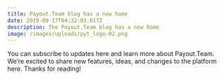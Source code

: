 ```yaml
---
title: Payout.Team blog has a new home
date: 2019-09-17T04:32:03.617Z
description: The Payout.Team blog has a new home
image: /images/uploads/pyt_logo-02.png
---
```

You can subscribe to updates here and learn more about Payout.Team. We’re excited to share new features, ideas, and changes to the platform here. Thanks for reading!
